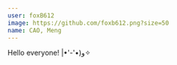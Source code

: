 ```yaml
---
user: foxB612
image: https://github.com/foxb612.png?size=50
name: CAO, Meng
---
```

Hello everyone!  \|•'-'•)و✧
